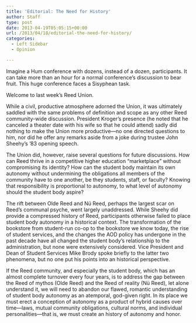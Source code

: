 ```yaml
---
title: 'Editorial: The Need for History'
author: Staff
type: post
date: 2013-04-19T05:05:15+00:00
url: /2013/04/18/editorial-the-need-for-history/
categories:
  - Left Sidebar
  - Opinion

---
```

Imagine a Hum conference with dozens, instead of a dozen, participants. It can take more than an hour for a normal conference’s discussion to bear fruit. This huge conference faces a Sisyphean task.

Welcome to last week’s Reed Union.

While a civil, productive atmosphere adorned the Union, it was ultimately saddled with the same problems of definition and scope as any other Reed community-wide discussion. President Kroger’s presence (he noted that he canceled a theater date with his wife so that he could attend) sadly did nothing to make the Union more productive—no one directed questions to him, nor did he offer any remarks aside from a joke during trustee John Sheehy’s ’83 opening speech.

The Union did, however, raise several questions for future discussions. How can Reed thrive in a competitive higher education “marketplace” without compromising its identity? How can the student body maintain its own autonomy without undermining the obligations all members of the community have to one another, be they students, staff, or faculty? Knowing that responsibility is proportional to autonomy, to what level of autonomy should the student body aspire?

The rift between Olde Reed and Nü Reed, perhaps the largest scar on Reed’s communal psyche, went largely unaddressed. While Sheehy did provide a compressed history of Reed, participants otherwise failed to place student body autonomy in a historical context. The transformation of the bookstore from student-run co-op to the bookstore we know today, the rise of student services, and the changes the AOD policy has undergone in the past decade have all changed the student body’s relationship to the administration, but none were extensively considered. Vice President and Dean of Student Services Mike Brody spoke briefly to the latter two phenomena, but no one put his points into an historical perspective.

If the Reed community, and especially the student body, which has an almost complete turnover every four years, is to address the gap between the Reed of mythos (Olde Reed) and the Reed of reality (Nü Reed), let alone understand it, we will need to abandon our flawed, romantic understanding of student body autonomy as an atemporal, god-given right. In its place we must erect a conception of autonomy as a product of hybrid causes over time—laws, mutual community obligations, cultural norms, and individual personalities—that is, we must create an history of autonomy and honor.